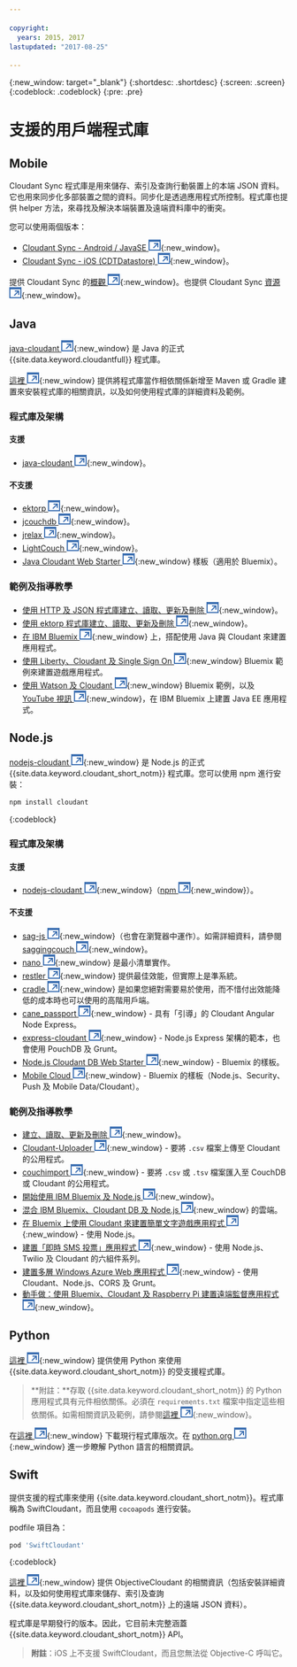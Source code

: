 ```yaml
---

copyright:
  years: 2015, 2017
lastupdated: "2017-08-25"

---
```


{:new_window: target="_blank"}
{:shortdesc: .shortdesc}
{:screen: .screen}
{:codeblock: .codeblock}
{:pre: .pre}

<!-- Acrolinx: 2017-03-06 -->

# 支援的用戶端程式庫

## Mobile

Cloudant Sync 程式庫是用來儲存、索引及查詢行動裝置上的本端 JSON 資料。它也用來同步化多部裝置之間的資料。同步化是透過應用程式所控制。程式庫也提供 helper 方法，來尋找及解決本端裝置及遠端資料庫中的衝突。

您可以使用兩個版本：

-   [Cloudant Sync - Android / JavaSE ![外部鏈結圖示](../images/launch-glyph.svg "外部鏈結圖示")](https://github.com/cloudant/sync-android){:new_window}。
-   [Cloudant Sync - iOS (CDTDatastore) ![外部鏈結圖示](../images/launch-glyph.svg "外部鏈結圖示")](https://github.com/cloudant/CDTDatastore){:new_window}。

提供 Cloudant Sync 的[概觀 ![外部鏈結圖示](../images/launch-glyph.svg "外部鏈結圖示")](https://cloudant.com/product/cloudant-features/sync/){:new_window}。也提供 Cloudant Sync [資源 ![外部鏈結圖示](../images/launch-glyph.svg "外部鏈結圖示")](https://cloudant.com/cloudant-sync-resources/){:new_window}。

## Java

[java-cloudant ![外部鏈結圖示](../images/launch-glyph.svg "外部鏈結圖示")](https://github.com/cloudant/java-cloudant){:new_window} 是 Java 的正式 {{site.data.keyword.cloudantfull}} 程式庫。

[這裡 ![外部鏈結圖示](../images/launch-glyph.svg "外部鏈結圖示")](https://github.com/cloudant/java-cloudant#installation-and-usage){:new_window} 提供將程式庫當作相依關係新增至 Maven 或 Gradle 建置來安裝程式庫的相關資訊，以及如何使用程式庫的詳細資料及範例。

### 程式庫及架構

#### 支援

-   [java-cloudant ![外部鏈結圖示](../images/launch-glyph.svg "外部鏈結圖示")](https://github.com/cloudant/java-cloudant){:new_window}。

#### 不支援

-   [ektorp ![外部鏈結圖示](../images/launch-glyph.svg "外部鏈結圖示")](http://ektorp.org/){:new_window}。
-   [jcouchdb ![外部鏈結圖示](../images/launch-glyph.svg "外部鏈結圖示")](http://code.google.com/p/jcouchdb/){:new_window}。
-   [jrelax ![外部鏈結圖示](../images/launch-glyph.svg "外部鏈結圖示")](https://github.com/isterin/jrelax){:new_window}。
-   [LightCouch ![外部鏈結圖示](../images/launch-glyph.svg "外部鏈結圖示")](http://www.lightcouch.org/){:new_window}。
-   [Java Cloudant Web Starter ![外部鏈結圖示](../images/launch-glyph.svg "外部鏈結圖示")](https://ace.ng.bluemix.net/#/store/cloudOEPaneId=store&appTemplateGuid=CloudantJavaBPTemplate&fromCatalog=true){:new_window} 樣板（適用於 Bluemix）。

### 範例及指導教學

-   [使用 HTTP 及 JSON 程式庫建立、讀取、更新及刪除 ![外部鏈結圖示](../images/launch-glyph.svg "外部鏈結圖示")](https://github.com/cloudant/haengematte/tree/master/java){:new_window}。
-   [使用 ektorp 程式庫建立、讀取、更新及刪除 ![外部鏈結圖示](../images/launch-glyph.svg "外部鏈結圖示")](https://github.com/cloudant/haengematte/tree/master/java/CrudWithEktorp){:new_window}。
-   [在 IBM Bluemix ![外部鏈結圖示](../images/launch-glyph.svg "外部鏈結圖示")](https://cloudant.com/blog/building-apps-using-java-with-cloudant-on-ibm-bluemix/){:new_window} 上，搭配使用 Java 與 Cloudant 來建置應用程式。
-   [使用 Liberty、Cloudant 及 Single Sign On ![外部鏈結圖示](../images/launch-glyph.svg "外部鏈結圖示")](http://www.ibm.com/developerworks/cloud/library/cl-multiservicegame-app/index.html?ca=drs-){:new_window} Bluemix 範例來建置遊戲應用程式。
-   [使用 Watson 及 Cloudant ![外部鏈結圖示](../images/launch-glyph.svg "外部鏈結圖示")](https://developer.ibm.com/bluemix/2014/10/17/building-java-ee-app-ibm-bluemix-using-watson-cloudant/){:new_window} Bluemix 範例，以及 [YouTube 視訊 ![外部鏈結圖示](../images/launch-glyph.svg "外部鏈結圖示")](https://www.youtube.com/watch?feature=youtu.be&v=9AFMY6m0LIU&app=desktop){:new_window}，在 IBM Bluemix 上建置 Java EE 應用程式。


## Node.js

[nodejs-cloudant ![外部鏈結圖示](../images/launch-glyph.svg "外部鏈結圖示")](https://github.com/cloudant/nodejs-cloudant){:new_window} 是 Node.js 的正式 {{site.data.keyword.cloudant_short_notm}} 程式庫。您可以使用 npm 進行安裝：

```sh
npm install cloudant
```
{:codeblock}

### 程式庫及架構

#### 支援

-   [nodejs-cloudant ![外部鏈結圖示](../images/launch-glyph.svg "外部鏈結圖示")](https://github.com/cloudant/nodejs-cloudant){:new_window}（[npm ![外部鏈結圖示](../images/launch-glyph.svg "外部鏈結圖示")](https://www.npmjs.org/package/cloudant){:new_window}）。

#### 不支援

-   [sag-js ![外部鏈結圖示](../images/launch-glyph.svg "外部鏈結圖示")](https://github.com/sbisbee/sag-js){:new_window}（也會在瀏覽器中運作）。如需詳細資料，請參閱 [saggingcouch ![外部鏈結圖示](../images/launch-glyph.svg "外部鏈結圖示")](https://github.com/sbisbee/saggingcouch.com){:new_window}。
-   [nano ![外部鏈結圖示](../images/launch-glyph.svg "外部鏈結圖示")](https://github.com/dscape/nano){:new_window} 是最小清單實作。
-   [restler ![外部鏈結圖示](../images/launch-glyph.svg "外部鏈結圖示")](https://github.com/danwrong/restler){:new_window} 提供最佳效能，但實際上是準系統。
-   [cradle ![外部鏈結圖示](../images/launch-glyph.svg "外部鏈結圖示")](https://github.com/flatiron/cradle){:new_window} 是如果您絕對需要易於使用，而不惜付出效能降低的成本時也可以使用的高階用戶端。
-   [cane_passport ![外部鏈結圖示](../images/launch-glyph.svg "外部鏈結圖示")](https://github.com/ddemichele/cane_passport){:new_window} - 具有「引導」的 Cloudant Angular Node Express。
-   [express-cloudant ![外部鏈結圖示](../images/launch-glyph.svg "外部鏈結圖示")](https://github.com/cloudant-labs/express-cloudant){:new_window} - Node.js Express 架構的範本，也會使用 PouchDB 及 Grunt。
-   [Node.js Cloudant DB Web Starter ![外部鏈結圖示](../images/launch-glyph.svg "外部鏈結圖示")](https://ace.ng.bluemix.net/#/store/cloudOEPaneId=store&appTemplateGuid=nodejscloudantbp&fromCatalog=true){:new_window} - Bluemix 的樣板。
-   [Mobile Cloud ![外部鏈結圖示](../images/launch-glyph.svg "外部鏈結圖示")](https://ace.ng.bluemix.net/#/store/cloudOEPaneId=store&appTemplateGuid=mobileBackendStarter&fromCatalog=true){:new_window} - Bluemix 的樣板（Node.js、Security、Push 及 Mobile Data/Cloudant）。

### 範例及指導教學

-   [建立、讀取、更新及刪除 ![外部鏈結圖示](../images/launch-glyph.svg "外部鏈結圖示")](https://github.com/cloudant/haengematte/tree/master/nodejs){:new_window}。
-   [Cloudant-Uploader ![外部鏈結圖示](../images/launch-glyph.svg "外部鏈結圖示")](https://github.com/garbados/Cloudant-Uploader){:new_window} - 要將 `.csv` 檔案上傳至 Cloudant 的公用程式。
-   [couchimport ![外部鏈結圖示](../images/launch-glyph.svg "外部鏈結圖示")](https://github.com/glynnbird/couchimport){:new_window} - 要將 `.csv` 或 `.tsv` 檔案匯入至 CouchDB 或 Cloudant 的公用程式。
-   [開始使用 IBM Bluemix 及 Node.js ![外部鏈結圖示](../images/launch-glyph.svg "外部鏈結圖示")](http://thoughtsoncloud.com/2014/07/getting-started-ibm-bluemix-node-js/){:new_window}。
-   [混合 IBM Bluemix、Cloudant DB 及 Node.js ![外部鏈結圖示](../images/launch-glyph.svg "外部鏈結圖示")](https://gigadom.wordpress.com/2014/08/15/a-cloud-medley-with-ibm-bluemix-cloudant-db-and-node-js/){:new_window} 的雲端。
-   [在 Bluemix 上使用 Cloudant 來建置簡單文字遊戲應用程式 ![外部鏈結圖示](../images/launch-glyph.svg "外部鏈結圖示")](http://www.ibm.com/developerworks/cloud/library/cl-guesstheword-app/index.html?ca=drs-){:new_window} - 使用 Node.js。
-   [建置「即時 SMS 投票」應用程式 ![外部鏈結圖示](../images/launch-glyph.svg "外部鏈結圖示")](https://www.twilio.com/blog/2012/09/building-a-real-time-sms-voting-app-part-1-node-js-couchdb.html){:new_window} - 使用 Node.js、Twilio 及 Cloudant 的六組件系列。
-   [建置多層 Windows Azure Web 應用程式 ![外部鏈結圖示](../images/launch-glyph.svg "外部鏈結圖示")](http://msopentech.com/blog/2013/12/19/tutorial-building-multi-tier-windows-azure-web-application-use-cloudants-couchdb-service-node-js-cors-grunt-2/){:new_window} - 使用 Cloudant、Node.js、CORS 及 Grunt。
-   [動手做：使用 Bluemix、Cloudant 及 Raspberry Pi 建置遠端監督應用程式 ![外部鏈結圖示](../images/launch-glyph.svg "外部鏈結圖示")](http://www.ibm.com/developerworks/library/ba-remoteservpi-app/index.html){:new_window}。

## Python

[這裡 ![外部鏈結圖示](../images/launch-glyph.svg "外部鏈結圖示")](https://github.com/cloudant/python-cloudant){:new_window} 提供使用 Python 來使用 {{site.data.keyword.cloudant_short_notm}} 的受支援程式庫。

>   **附註：**存取 {{site.data.keyword.cloudant_short_notm}} 的 Python 應用程式具有元件相依關係。必須在 `requirements.txt` 檔案中指定這些相依關係。如需相關資訊及範例，請參閱[這裡 ![外部鏈結圖示](../images/launch-glyph.svg "外部鏈結圖示")](https://github.com/cloudant/python-cloudant/blob/master/requirements.txt){:new_window}。

在[這裡 ![外部鏈結圖示](../images/launch-glyph.svg "外部鏈結圖示")](https://pypi.python.org/pypi/cloudant/){:new_window} 下載現行程式庫版次。在 [python.org ![外部鏈結圖示](../images/launch-glyph.svg "外部鏈結圖示")](https://www.python.org/about/){:new_window} 進一步瞭解 Python 語言的相關資訊。 

## Swift

提供支援的程式庫來使用 {{site.data.keyword.cloudant_short_notm}}。程式庫稱為 SwiftCloudant，而且使用 `cocoapods` 進行安裝。

podfile 項目為：

```sh
pod 'SwiftCloudant'
```
{:codeblock}

[這裡 ![外部鏈結圖示](../images/launch-glyph.svg "外部鏈結圖示")](https://github.com/cloudant/swift-cloudant){:new_window} 提供 ObjectiveCloudant 的相關資訊（包括安裝詳細資料，以及如何使用程式庫來儲存、索引及查詢 {{site.data.keyword.cloudant_short_notm}} 上的遠端 JSON 資料）。

程式庫是早期發行的版本。因此，它目前未完整涵蓋 {{site.data.keyword.cloudant_short_notm}} API。 

>   **附註**：iOS 上不支援 SwiftCloudant，而且您無法從 Objective-C 呼叫它。
